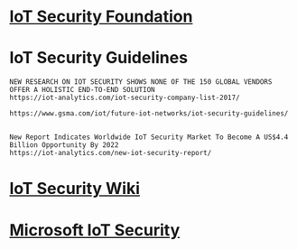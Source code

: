 # [IoT Security Foundation](https://iotsecurityfoundation.org/)

# IoT Security Guidelines

```
NEW RESEARCH ON IOT SECURITY SHOWS NONE OF THE 150 GLOBAL VENDORS OFFER A HOLISTIC END-TO-END SOLUTION
https://iot-analytics.com/iot-security-company-list-2017/

https://www.gsma.com/iot/future-iot-networks/iot-security-guidelines/


New Report Indicates Worldwide IoT Security Market To Become A US$4.4 Billion Opportunity By 2022
https://iot-analytics.com/new-iot-security-report/

```
# [IoT Security Wiki](https://iotsecuritywiki.com/)
 
# [Microsoft IoT Security ](https://www.microsoft.com/en-us/internet-of-things/security)
